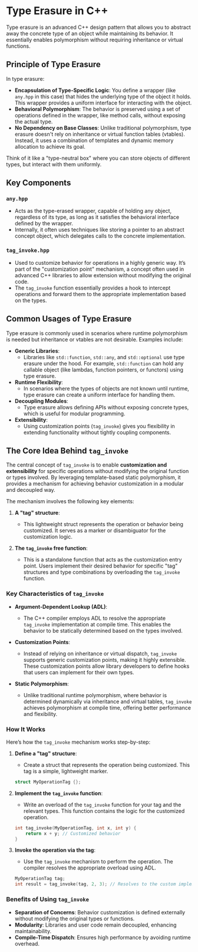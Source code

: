 # Type Erasure in C++

Type erasure is an advanced C++ design pattern that allows you to abstract away the concrete type of an object while maintaining its behavior. It essentially enables polymorphism without requiring inheritance or virtual functions.

## Principle of Type Erasure

In type erasure:
- **Encapsulation of Type-Specific Logic**: You define a wrapper (like `any.hpp` in this case) that hides the underlying type of the object it holds. This wrapper provides a uniform interface for interacting with the object.
- **Behavioral Polymorphism**: The behavior is preserved using a set of operations defined in the wrapper, like method calls, without exposing the actual type.
- **No Dependency on Base Classes**: Unlike traditional polymorphism, type erasure doesn't rely on inheritance or virtual function tables (vtables). Instead, it uses a combination of templates and dynamic memory allocation to achieve its goal.

Think of it like a "type-neutral box" where you can store objects of different types, but interact with them uniformly.

## Key Components

### `any.hpp`
- Acts as the type-erased wrapper, capable of holding any object, regardless of its type, as long as it satisfies the behavioral interface defined by the wrapper.
- Internally, it often uses techniques like storing a pointer to an abstract concept object, which delegates calls to the concrete implementation.

### `tag_invoke.hpp`
- Used to customize behavior for operations in a highly generic way. It’s part of the "customization point" mechanism, a concept often used in advanced C++ libraries to allow extension without modifying the original code.
- The `tag_invoke` function essentially provides a hook to intercept operations and forward them to the appropriate implementation based on the types.

## Common Usages of Type Erasure

Type erasure is commonly used in scenarios where runtime polymorphism is needed but inheritance or vtables are not desirable. Examples include:
- **Generic Libraries**:
    - Libraries like `std::function`, `std::any`, and `std::optional` use type erasure under the hood. For example, `std::function` can hold any callable object (like lambdas, function pointers, or functors) using type erasure.
- **Runtime Flexibility**:
    - In scenarios where the types of objects are not known until runtime, type erasure can create a uniform interface for handling them.
- **Decoupling Modules**:
    - Type erasure allows defining APIs without exposing concrete types, which is useful for modular programming.
- **Extensibility**:
    - Using customization points (`tag_invoke`) gives you flexibility in extending functionality without tightly coupling components.

## The Core Idea Behind `tag_invoke`

The central concept of `tag_invoke` is to enable **customization and extensibility** for specific operations without modifying the original function or types involved. By leveraging template-based static polymorphism, it provides a mechanism for achieving behavior customization in a modular and decoupled way.

The mechanism involves the following key elements:
1. **A "tag" structure**: 
   - This lightweight struct represents the operation or behavior being customized. It serves as a marker or disambiguator for the customization logic.

2. **The `tag_invoke` free function**:
   - This is a standalone function that acts as the customization entry point. Users implement their desired behavior for specific "tag" structures and type combinations by overloading the `tag_invoke` function.

### Key Characteristics of `tag_invoke`

- **Argument-Dependent Lookup (ADL)**:
    - The C++ compiler employs ADL to resolve the appropriate `tag_invoke` implementation at compile time. This enables the behavior to be statically determined based on the types involved.

- **Customization Points**:
    - Instead of relying on inheritance or virtual dispatch, `tag_invoke` supports generic customization points, making it highly extensible. These customization points allow library developers to define hooks that users can implement for their own types.

- **Static Polymorphism**:
    - Unlike traditional runtime polymorphism, where behavior is determined dynamically via inheritance and virtual tables, `tag_invoke` achieves polymorphism at compile time, offering better performance and flexibility.

### How It Works

Here’s how the `tag_invoke` mechanism works step-by-step:
1. **Define a "tag" structure**:
    - Create a struct that represents the operation being customized. This tag is a simple, lightweight marker.
    ```cpp
    struct MyOperationTag {};
    ```

2. **Implement the `tag_invoke` function**:
    - Write an overload of the `tag_invoke` function for your tag and the relevant types. This function contains the logic for the customized operation.
    ```cpp
    int tag_invoke(MyOperationTag, int x, int y) {
        return x + y; // Customized behavior
    }
    ```

3. **Invoke the operation via the tag**:
    - Use the `tag_invoke` mechanism to perform the operation. The compiler resolves the appropriate overload using ADL.
    ```cpp
    MyOperationTag tag;
    int result = tag_invoke(tag, 2, 3); // Resolves to the custom implementation
    ```

### Benefits of Using `tag_invoke`

- **Separation of Concerns**: Behavior customization is defined externally without modifying the original types or functions.
- **Modularity**: Libraries and user code remain decoupled, enhancing maintainability.
- **Compile-Time Dispatch**: Ensures high performance by avoiding runtime overhead.
